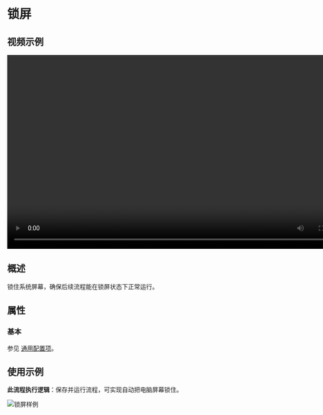 # 锁屏

## 视频示例

<video controls height='450px' width='800px' src="https://encooacademy.oss-cn-shanghai.aliyuncs.com/activity/LockScreen.mp4"></video>

## 概述

锁住系统屏幕，确保后续流程能在锁屏状态下正常运行。

## 属性

### 基本

参见 [通用配置项](../Appendix/CommonConfigurationItems.md)。

## 使用示例

**此流程执行逻辑**：保存并运行流程，可实现自动把电脑屏幕锁住。

![锁屏样例](https://docimages.blob.core.chinacloudapi.cn/images/Activities/lock20201216.gif)